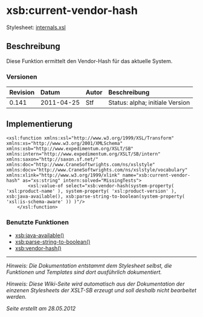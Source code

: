 # xsb:current-vendor-hash #

Stylesheet: [internals.xsl](http://code.google.com/p/xslt-sb/source/browse/trunk/xslt-sb/internals.xsl)

## Beschreibung ##
Diese Funktion ermittelt den Vendor-Hash für das aktuelle System.

### Versionen ###
| Revision | Datum | Autor | Beschreibung |
|:---------|:------|:------|:-------------|
| 0.141 | 2011-04-25 | Stf |   Status: alpha;   initiale Version   |


## Implementierung ##
```
<xsl:function xmlns:xsl="http://www.w3.org/1999/XSL/Transform" xmlns:xs="http://www.w3.org/2001/XMLSchema" xmlns:xsb="http://www.expedimentum.org/XSLT/SB" xmlns:intern="http://www.expedimentum.org/XSLT/SB/intern" xmlns:saxon="http://saxon.sf.net/" xmlns:doc="http://www.CraneSoftwrights.com/ns/xslstyle" xmlns:docv="http://www.CraneSoftwrights.com/ns/xslstyle/vocabulary" xmlns:xlink="http://www.w3.org/1999/xlink" name="xsb:current-vendor-hash" as="xs:string" intern:solved="MissingTests">
		<xsl:value-of select="xsb:vendor-hash(system-property( 'xsl:product-name' ), system-property( 'xsl:product-version' ), xsb:java-available(), xsb:parse-string-to-boolean(system-property( 'xsl:is-schema-aware' )) )"/>
	</xsl:function>
```

### Benutzte Funktionen ###
  * [xsb:java-available()](xsb_java_available.md)
  * [xsb:parse-string-to-boolean()](xsb_parse_string_to_boolean.md)
  * [xsb:vendor-hash()](xsb_vendor_hash.md)


---


_Hinweis: Die Dokumentation entstammt dem Stylesheet selbst, die Funktionen und Templates sind dort ausführlich dokumentiert._

_Hinweis: Diese Wiki-Seite wird automatisch aus der Dokumentation der einzenen Stylesheets der XSLT-SB erzeugt und soll deshalb nicht bearbeitet werden._

_Seite erstellt am 28.05.2012_
